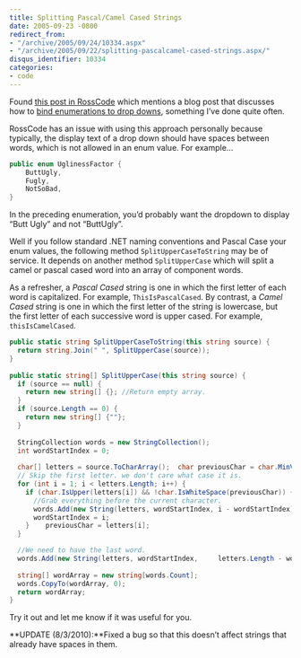 ```yaml
---
title: Splitting Pascal/Camel Cased Strings
date: 2005-09-23 -0800
redirect_from:
- "/archive/2005/09/24/10334.aspx"
- "/archive/2005/09/22/splitting-pascalcamel-cased-strings.aspx/"
disqus_identifier: 10334
categories:
- code
---
```


Found [this post in RossCode](http://www.rosscode.com/blog/index.php?title=quick_hits&more=1&c=1&tb=1&pb=1) which mentions a blog post that discusses how to [bind enumerations to drop downs](http://geekswithblogs.net/jawad/archive/2005/06/24/EnumDropDown.aspx),
something I’ve done quite often.

RossCode has an issue with using this approach personally because typically, the display text of a drop down should have spaces between words, which is not allowed in an enum value. For example...

```csharp
public enum UglinessFactor {
    ButtUgly,
    Fugly,
    NotSoBad,
}
```

In the preceding enumeration, you’d probably want the dropdown to display “Butt Ugly” and not “ButtUgly”.

Well if you follow standard .NET naming conventions and Pascal Case your enum values, the following method `SplitUpperCaseToString` may be of service. It depends on another method `SplitUpperCase` which will split a camel or pascal cased word into an array of component words.

As a refresher, a *Pascal Cased* string is one in which the first letter of each word is capitalized. For example, `ThisIsPascalCased`. By contrast, a *Camel Cased* string is one in which the first letter of the string is lowercase, but the first letter of each successive word is upper cased. For example, `thisIsCamelCased`.

```csharp
public static string SplitUpperCaseToString(this string source) {
  return string.Join(" ", SplitUpperCase(source));
}
 
public static string[] SplitUpperCase(this string source) {
  if (source == null) {
    return new string[] {}; //Return empty array.
  }
  if (source.Length == 0) {
    return new string[] {""};
  }
 
  StringCollection words = new StringCollection();
  int wordStartIndex = 0;
 
  char[] letters = source.ToCharArray();  char previousChar = char.MinValue;
  // Skip the first letter. we don't care what case it is.
  for (int i = 1; i < letters.Length; i++) {
    if (char.IsUpper(letters[i]) && !char.IsWhiteSpace(previousChar)) {
      //Grab everything before the current character.
      words.Add(new String(letters, wordStartIndex, i - wordStartIndex));
      wordStartIndex = i;
    }    previousChar = letters[i]; 
  }

  //We need to have the last word.
  words.Add(new String(letters, wordStartIndex,     letters.Length - wordStartIndex)); 
 
  string[] wordArray = new string[words.Count];
  words.CopyTo(wordArray, 0);
  return wordArray;
}
```

Try it out and let me know if it was useful for you.

**UPDATE (8/3/2010):**Fixed a bug so that this doesn’t affect strings that already have spaces in them.

